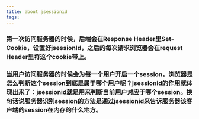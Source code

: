```yaml
---
title: about jsessionid
tags:
---
```


### 第一次访问服务器的时候，后端会在Response Header里Set-Cookie，设置好jsessionId，之后的每次请求浏览器会在request Header里将这个cookie带上。

### 当用户访问服务器的时候会为每一个用户开启一个session，浏览器是怎么判断这个session到底是属于哪个用户呢？jsessionid的作用就体现出来了：jsessionid就是用来判断当前用户对应于哪个session。换句话说服务器识别session的方法是通过jsessionid来告诉服务器该客户端的session在内存的什么地方。